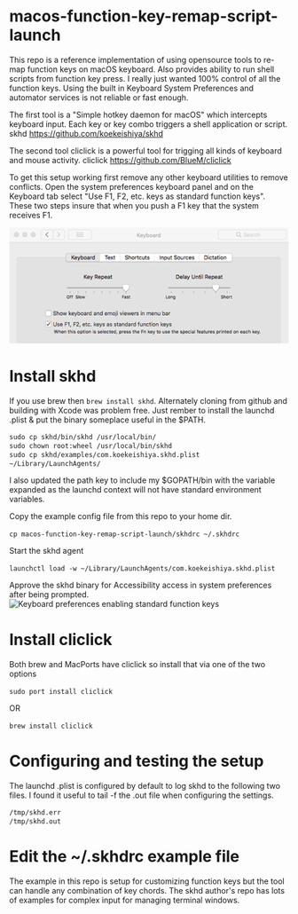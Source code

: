 # macos-function-key-remap-script-launch
This repo is a reference implementation of using opensource tools to re-map function keys on macOS keyboard. Also provides ability to run shell scripts from function key press. I really just wanted 100% control of all the function keys. Using the built in Keyboard System Preferences and automator services is not reliable or fast enough. 

The first tool is a "Simple hotkey daemon for macOS" which intercepts keyboard input. Each key or key combo triggers a shell application or script. 
skhd
https://github.com/koekeishiya/skhd

The second tool cliclick is a powerful tool for trigging all kinds of keyboard and mouse activity. 
cliclick
https://github.com/BlueM/cliclick

To get this setup working first remove any other keyboard utilities to remove conflicts. Open the system preferences keyboard panel and on the Keyboard tab select "Use F1, F2, etc. keys as standard function keys". These two steps insure that when you push a F1 key that the system receives F1.

![Keyboard preferences enabling standard function keys](screenshot/function-key-toggle.png?raw=true "Keyboard Preferences")

# Install skhd
If you use brew then ```brew install skhd```. Alternately cloning from github and building with Xcode was problem free. Just rember to install the launchd .plist & put the binary someplace useful in the $PATH.

```
sudo cp skhd/bin/skhd /usr/local/bin/
sudo chown root:wheel /usr/local/bin/skhd
sudo cp skhd/examples/com.koekeishiya.skhd.plist ~/Library/LaunchAgents/
```

I also updated the path key to include my $GOPATH/bin with the variable expanded as the launchd context will not have standard environment variables.

Copy the example config file from this repo to your home dir.

```cp macos-function-key-remap-script-launch/skhdrc ~/.skhdrc```

Start the skhd agent

```launchctl load -w ~/Library/LaunchAgents/com.koekeishiya.skhd.plist```

Approve the skhd binary for Accessibility access in system preferences after being prompted.
![Keyboard preferences enabling standard function keys](screenshot/skhd-accessibility.png?raw=true "Keyboard Preferences")


# Install cliclick
Both brew and MacPorts have cliclick so install that via one of the two options

```sudo port install cliclick```

OR

```brew install cliclick```

# Configuring and testing the setup
The launchd .plist is configured by default to log skhd to the following two files. I found it useful to tail -f the .out file when configuring the settings.
```
/tmp/skhd.err
/tmp/skhd.out
```

# Edit the ~/.skhdrc example file
The example in this repo is setup for customizing function keys but the tool can handle any combination of key chords. The skhd author's repo has lots of examples for complex input for managing terminal windows. 

